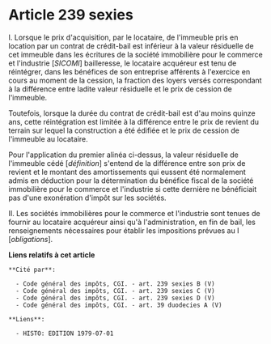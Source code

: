 # Article 239 sexies

I. Lorsque le prix d'acquisition, par le locataire, de l'immeuble pris en location par un contrat de crédit-bail est
inférieur à la valeur résiduelle de cet immeuble dans les écritures de la société immobilière pour le commerce et l'industrie
[*SICOMI*] bailleresse, le locataire acquéreur est tenu de réintégrer, dans les bénéfices de son entreprise afférents à
l'exercice en cours au moment de la cession, la fraction des loyers versés correspondant à la différence entre ladite valeur
résiduelle et le prix de cession de l'immeuble.

Toutefois, lorsque la durée du contrat de crédit-bail est d'au moins quinze ans, cette réintégration est limitée à la
différence entre le prix de revient du terrain sur lequel la construction a été édifiée et le prix de cession de l'immeuble
au locataire.

Pour l'application du premier alinéa ci-dessus, la valeur résiduelle de l'immeuble cédé [*définition*] s'entend de la
différence entre son prix de revient et le montant des amortissements qui eussent été normalement admis en déduction pour la
détermination du bénéfice fiscal de la société immobilière pour le commerce et l'industrie si cette dernière ne bénéficiait
pas d'une exonération d'impôt sur les sociétés.

II. Les sociétés immobilières pour le commerce et l'industrie sont tenues de fournir au locataire acquéreur ainsi qu'à
l'administration, en fin de bail, les renseignements nécessaires pour établir les impositions prévues au I [*obligations*].

**Liens relatifs à cet article**

	**Cité par**:

	  - Code général des impôts, CGI. - art. 239 sexies B (V)
	  - Code général des impôts, CGI. - art. 239 sexies C (V)
	  - Code général des impôts, CGI. - art. 239 sexies D (V)
	  - Code général des impôts, CGI. - art. 39 duodecies A (V)

	**Liens**:

	  - HISTO: EDITION 1979-07-01
